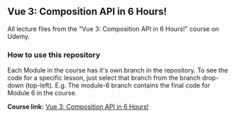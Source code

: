 ## Vue 3: Composition API in 6 Hours!
All lecture files from the "Vue 3: Composition API in 6 Hours!" course on Udemy.

### How to use this repository

Each Module in the course has it's own branch in the repository. To see the code for a specific lesson, just select that branch from the branch drop-down (top-left). E.g. The module-6 branch contains the final code for Module 6 in the course.

**Course link:** [Vue 3: Composition API in 6 Hours!](https://www.dconnell.co.uk/)